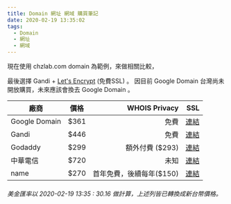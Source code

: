 ```yaml
---
title: Domain 網址 網域 購買筆記
date: 2020-02-19 13:35:02
tags:
  - Domain
  - 網址
  - 網域
---
```


現在使用 chzlab.com domain 為範例，來做相關比較，

<!-- more -->

最後選擇 Gandi + [Let's Encrypt](https://letsencrypt.org/) (免費SSL) 。
因目前 Google Domain 台灣尚未開放購買，未來應該會換去 Google Domain 。


| 廠商   |      價格      |  WHOIS Privacy | SSL |
|----------|:-------------:|------:|------:|
| Google Domain | $361 | 免費 | [連結](https://support.google.com/domains/answer/7630973?hl=zh-Hant) |
| Gandi | $446 | 免費 |[連結](https://docs.gandi.net/zh-hant/ssl/create/index.html) |
| Godaddy | $299 | 額外付費 ($293)| [連結](https://tw.godaddy.com/help/ssl-32059)|
| 中華電信 | $720 | 未知 | [連結](https://publicca.hinet.net/SSL-02.htm) |
| name | $270 | 首年免費，後續每年($150)| [連結](https://www.name.com/ssl) |

###### 美金匯率以 2020-02-19 13:35 : 30.16 做計算，上述列皆已轉換成新台幣價格。
